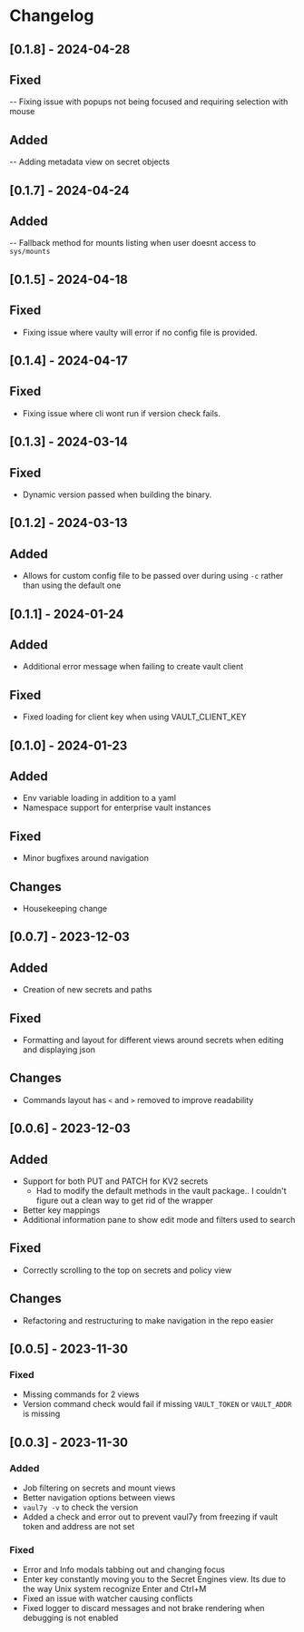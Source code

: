 # Changelog

## [0.1.8] - 2024-04-28

## Fixed

-- Fixing issue with popups not being focused and requiring selection with mouse

## Added

-- Adding metadata view on secret objects

## [0.1.7] - 2024-04-24

## Added

-- Fallback method for mounts listing when user doesnt access to `sys/mounts`

## [0.1.5] - 2024-04-18

## Fixed

- Fixing issue where vaulty will error if no config file is provided.

## [0.1.4] - 2024-04-17

## Fixed

- Fixing issue where cli wont run if version check fails.

## [0.1.3] - 2024-03-14

## Fixed

- Dynamic version passed when building the binary.

## [0.1.2] - 2024-03-13

## Added

- Allows for custom config file to be passed over during using `-c` rather than using the default one

## [0.1.1] - 2024-01-24

## Added

- Additional error message when failing to create vault client

## Fixed

- Fixed loading for client key when using VAULT_CLIENT_KEY

## [0.1.0] - 2024-01-23

## Added
- Env variable loading in addition to a yaml 
- Namespace support for enterprise vault instances

## Fixed
- Minor bugfixes around navigation

## Changes
- Housekeeping change

## [0.0.7] - 2023-12-03

## Added
- Creation of new secrets and paths

## Fixed
- Formatting and layout for different views around secrets when editing and displaying json

## Changes
- Commands layout has `<` and `>` removed to improve readability


## [0.0.6] - 2023-12-03

## Added
- Support for both PUT and PATCH for KV2 secrets
    - Had to modify the default methods in the vault package.. I couldn't figure out a clean way to get rid of the wrapper
- Better key mappings
- Additional information pane to show edit mode and filters used to search

## Fixed
- Correctly scrolling to the top on secrets and policy view

## Changes
- Refactoring and restructuring to make navigation in the repo easier

## [0.0.5] - 2023-11-30

### Fixed
- Missing commands for 2 views
- Version command check would fail if missing `VAULT_TOKEN` or `VAULT_ADDR` is missing

## [0.0.3] - 2023-11-30

### Added
- Job filtering on secrets and mount views
- Better navigation options between views
- `vaul7y -v` to check the version
- Added a check and error out to prevent vaul7y from freezing if vault token and address are not set

### Fixed
- Error and Info modals tabbing out and changing focus
- Enter key constantly moving you to the Secret Engines view. Its due to the way Unix system recognize Enter and Ctrl+M
- Fixed an issue with watcher causing conflicts 
- Fixed logger to discard messages and not brake rendering when debugging is not enabled
